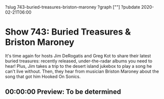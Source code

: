 ?slug 743-buried-treasures-briston-maroney
?graph [""]
?pubdate 2020-02-21T06:00

# Show 743: Buried Treasures & Briston Maroney

It's time again for hosts Jim DeRogatis and Greg Kot to share their latest buried treasures: recently released, under-the-radar albums you need to hear! Plus, Jim takes a trip to the desert island jukebox to play a song he can't live without. Then, they hear from musician Briston Maroney about the song that got him Hooked On Sonics.

## 00:00:00 Preview: To be determined